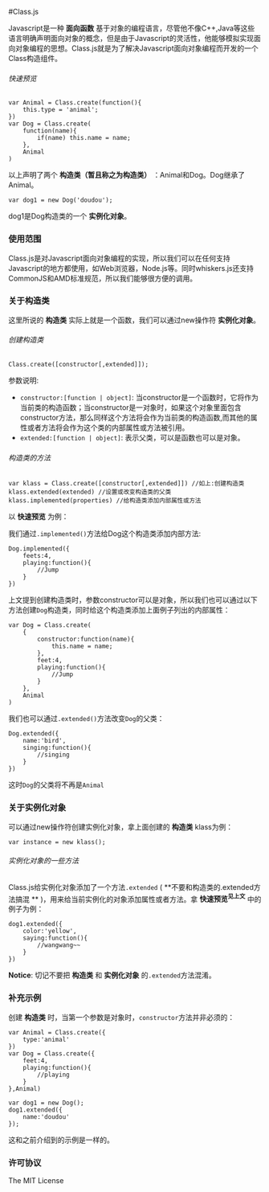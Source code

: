 #Class.js

Javascript是一种 **面向函数** 基于对象的编程语言，尽管他不像C++,Java等这些语言明确声明面向对象的概念，但是由于Javascript的灵活性，他能够模拟实现面向对象编程的思想。Class.js就是为了解决Javascript面向对象编程而开发的一个Class构造组件。

###### 快速预览

	var Animal = Class.create(function(){
		this.type = 'animal';
	})
	var Dog = Class.create(
		function(name){
			if(name) this.name = name;
		},
		Animal
	)

以上声明了两个 **构造类（暂且称之为构造类）** ：Animal和Dog。Dog继承了Animal。

	var dog1 = new Dog('doudou');

dog1是Dog构造类的一个 **实例化对象**。

### 使用范围

Class.js是对Javascript面向对象编程的实现，所以我们可以在任何支持Javascript的地方都使用，如Web浏览器，Node.js等。同时whiskers.js还支持CommonJS和AMD标准规范，所以我们能够很方便的调用。

### 关于构造类

这里所说的 **构造类** 实际上就是一个函数，我们可以通过new操作符 **实例化对象**。

###### 创建构造类

	Class.create([constructor[,extended]]);

参数说明:

- `constructor:[function | object]`: 当constructor是一个函数时，它将作为当前类的构造函数；当constructor是一对象时，如果这个对象里面包含constructor方法，那么同样这个方法将会作为当前类的构造函数,而其他的属性或者方法将会作为这个类的内部属性或方法被引用。
- `extended:[function | object]`: 表示父类，可以是函数也可以是对象。

###### 构造类的方法

	var klass = Class.create([constructor[,extended]]) //如上:创建构造类
	klass.extended(extended) //设置或改变构造类的父类
	klass.implemented(properties) //给构造类添加内部属性或方法

以 **快速预览** 为例：

我们通过`.implemented()`方法给Dog这个构造类添加内部方法:

	Dog.implemented({
		feets:4,
		playing:function(){
			//Jump
		}
	})

上文提到创建构造类时，参数constructor可以是对象，所以我们也可以通过以下方法创建`Dog`构造类，同时给这个构造类添加上面例子列出的内部属性：

	var Dog = Class.create(
		{
			constructor:function(name){
				this.name = name;
			},
			feet:4,
			playing:function(){
				//Jump
			}
		},
		Animal
	)

我们也可以通过`.extended()`方法改变`Dog`的父类：

	Dog.extended({
		name:'bird',
		singing:function(){
			//singing
		}
	})

这时`Dog`的父类将不再是`Animal`

### 关于实例化对象

可以通过new操作符创建实例化对象，拿上面创建的 **构造类** klass为例：

	var instance = new klass();

###### 实例化对象的一些方法

Class.js给实例化对象添加了一个方法`.extended` ( **不要和构造类的.extended方法搞混 ** )，用来给当前实例化的对象添加属性或者方法。拿 **快速预览<sup>见上文</sup>** 中的例子为例：

	dog1.extended({
		color:'yellow',
		saying:function(){
			//wangwang~~
		}
	})

**Notice**: 切记不要把 **构造类** 和 **实例化对象** 的`.extended`方法混淆。

### 补充示例

创建 **构造类** 时，当第一个参数是对象时，`constructor`方法并非必须的：

	var Animal = Class.create({
		type:'animal'
	})
	var Dog = Class.create({
		feet:4,
		playing:function(){
			//playing
		}
	},Animal)
	
	var dog1 = new Dog();
	dog1.extended({
		name:'doudou'
	});

这和之前介绍到的示例是一样的。

### 许可协议

The MIT License
